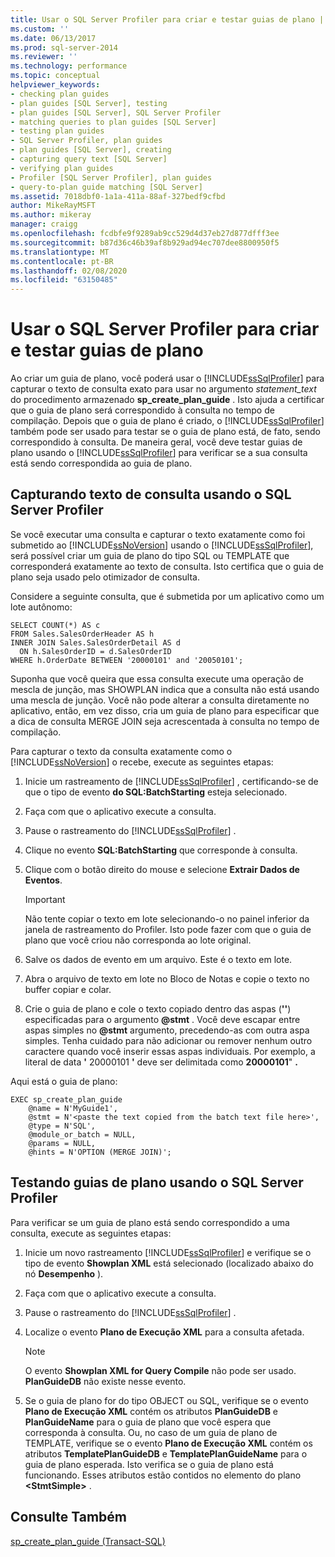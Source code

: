 ```yaml
---
title: Usar o SQL Server Profiler para criar e testar guias de plano | Microsoft Docs
ms.custom: ''
ms.date: 06/13/2017
ms.prod: sql-server-2014
ms.reviewer: ''
ms.technology: performance
ms.topic: conceptual
helpviewer_keywords:
- checking plan guides
- plan guides [SQL Server], testing
- plan guides [SQL Server], SQL Server Profiler
- matching queries to plan guides [SQL Server]
- testing plan guides
- SQL Server Profiler, plan guides
- plan guides [SQL Server], creating
- capturing query text [SQL Server]
- verifying plan guides
- Profiler [SQL Server Profiler], plan guides
- query-to-plan guide matching [SQL Server]
ms.assetid: 7018dbf0-1a1a-411a-88af-327bedf9cfbd
author: MikeRayMSFT
ms.author: mikeray
manager: craigg
ms.openlocfilehash: fcdbfe9f9289ab9cc529d4d37eb27d877dfff3ee
ms.sourcegitcommit: b87d36c46b39af8b929ad94ec707dee8800950f5
ms.translationtype: MT
ms.contentlocale: pt-BR
ms.lasthandoff: 02/08/2020
ms.locfileid: "63150485"
---
```

# <a name="use-sql-server-profiler-to-create-and-test-plan-guides"></a>Usar o SQL Server Profiler para criar e testar guias de plano
  Ao criar um guia de plano, você poderá usar o [!INCLUDE[ssSqlProfiler](../../includes/sssqlprofiler-md.md)] para capturar o texto de consulta exato para usar no argumento *statement_text* do procedimento armazenado **sp_create_plan_guide** . Isto ajuda a certificar que o guia de plano será correspondido à consulta no tempo de compilação. Depois que o guia de plano é criado, o [!INCLUDE[ssSqlProfiler](../../includes/sssqlprofiler-md.md)] também pode ser usado para testar se o guia de plano está, de fato, sendo correspondido à consulta. De maneira geral, você deve testar guias de plano usando o [!INCLUDE[ssSqlProfiler](../../includes/sssqlprofiler-md.md)] para verificar se a sua consulta está sendo correspondida ao guia de plano.  
  
## <a name="capturing-query-text-by-using-sql-server-profiler"></a>Capturando texto de consulta usando o SQL Server Profiler  
 Se você executar uma consulta e capturar o texto exatamente como foi submetido ao [!INCLUDE[ssNoVersion](../../includes/ssnoversion-md.md)] usando o [!INCLUDE[ssSqlProfiler](../../includes/sssqlprofiler-md.md)], será possível criar um guia de plano do tipo SQL ou TEMPLATE que corresponderá exatamente ao texto de consulta. Isto certifica que o guia de plano seja usado pelo otimizador de consulta.  
  
 Considere a seguinte consulta, que é submetida por um aplicativo como um lote autônomo:  
  
```  
SELECT COUNT(*) AS c  
FROM Sales.SalesOrderHeader AS h  
INNER JOIN Sales.SalesOrderDetail AS d  
  ON h.SalesOrderID = d.SalesOrderID  
WHERE h.OrderDate BETWEEN '20000101' and '20050101';  
```  
  
 Suponha que você queira que essa consulta execute uma operação de mescla de junção, mas SHOWPLAN indica que a consulta não está usando uma mescla de junção. Você não pode alterar a consulta diretamente no aplicativo, então, em vez disso, cria um guia de plano para especificar que a dica de consulta MERGE JOIN seja acrescentada à consulta no tempo de compilação.  
  
 Para capturar o texto da consulta exatamente como o [!INCLUDE[ssNoVersion](../../includes/ssnoversion-md.md)] o recebe, execute as seguintes etapas:  
  
1.  Inicie um rastreamento de [!INCLUDE[ssSqlProfiler](../../includes/sssqlprofiler-md.md)] , certificando-se de que o tipo de evento **do SQL:BatchStarting** esteja selecionado.  
  
2.  Faça com que o aplicativo execute a consulta.  
  
3.  Pause o rastreamento do [!INCLUDE[ssSqlProfiler](../../includes/sssqlprofiler-md.md)] .  
  
4.  Clique no evento **SQL:BatchStarting** que corresponde à consulta.  
  
5.  Clique com o botão direito do mouse e selecione **Extrair Dados de Eventos**.  
  
    > [!IMPORTANT]  
    >  Não tente copiar o texto em lote selecionando-o no painel inferior da janela de rastreamento do Profiler. Isto pode fazer com que o guia de plano que você criou não corresponda ao lote original.  
  
6.  Salve os dados de evento em um arquivo. Este é o texto em lote.  
  
7.  Abra o arquivo de texto em lote no Bloco de Notas e copie o texto no buffer copiar e colar.  
  
8.  Crie o guia de plano e cole o texto copiado dentro das aspas (**''**) especificadas para o argumento **@stmt** . Você deve escapar entre aspas simples no **@stmt** argumento, precedendo-as com outra aspa simples. Tenha cuidado para não adicionar ou remover nenhum outro caractere quando você inserir essas aspas individuais. Por exemplo, a literal de data **'** 20000101 **'** deve ser delimitada como **20000101**" **.**  
  
 Aqui está o guia de plano:  
  
```  
EXEC sp_create_plan_guide   
    @name = N'MyGuide1',  
    @stmt = N'<paste the text copied from the batch text file here>',  
    @type = N'SQL',  
    @module_or_batch = NULL,  
    @params = NULL,  
    @hints = N'OPTION (MERGE JOIN)';  
```  
  
## <a name="testing-plan-guides-by-using-sql-server-profiler"></a>Testando guias de plano usando o SQL Server Profiler  
 Para verificar se um guia de plano está sendo correspondido a uma consulta, execute as seguintes etapas:  
  
1.  Inicie um novo rastreamento [!INCLUDE[ssSqlProfiler](../../includes/sssqlprofiler-md.md)] e verifique se o tipo de evento **Showplan XML** está selecionado (localizado abaixo do nó **Desempenho** ).  
  
2.  Faça com que o aplicativo execute a consulta.  
  
3.  Pause o rastreamento do [!INCLUDE[ssSqlProfiler](../../includes/sssqlprofiler-md.md)] .  
  
4.  Localize o evento **Plano de Execução XML** para a consulta afetada.  
  
    > [!NOTE]  
    >  O evento **Showplan XML for Query Compile** não pode ser usado. **PlanGuideDB** não existe nesse evento.  
  
5.  Se o guia de plano for do tipo OBJECT ou SQL, verifique se o evento **Plano de Execução XML** contém os atributos **PlanGuideDB** e **PlanGuideName** para o guia de plano que você espera que corresponda à consulta. Ou, no caso de um guia de plano de TEMPLATE, verifique se o evento **Plano de Execução XML** contém os atributos **TemplatePlanGuideDB** e **TemplatePlanGuideName** para o guia de plano esperada. Isto verifica se o guia de plano está funcionando. Esses atributos estão contidos no elemento do plano **\<StmtSimple>** .  
  
## <a name="see-also"></a>Consulte Também  
 [sp_create_plan_guide &#40;Transact-SQL&#41;](/sql/relational-databases/system-stored-procedures/sp-create-plan-guide-transact-sql)  
  
  

